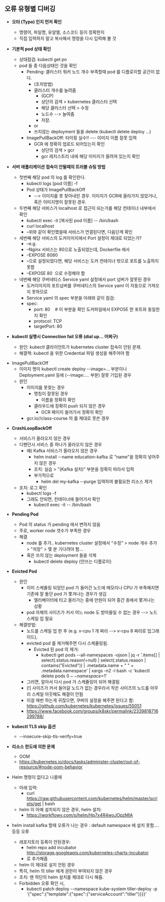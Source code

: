## 오류 유형별  디버깅

* **오타 (Typo) 인지 먼저 확인**

  - 명령어, 파일명, 유알엘, 소스코드 등이 정확한지
  - 직접 입력하지 말고 복사해서 명령을 다시 입력해 볼 것



* **기본적 pod 상태 확인**

  - 상태점검:   kubectl get po  
  - pod 들 중 다음상태인 것을 확인
    - Pending:  클러스터 워커 노드 개수 부족할때 pod 를 디플로이할 공간이 없다.
      - (조치방법)
      - 클러스터 개수를 늘려줌
        - (GCP)
        - 상단의 검색 > kubernetes 클러스터 선택
        - 해당 클러스터 선택 > 수정
        - 노드수 --> 늘여줌
        - 저장.
      - or
      - 쓰지않는 deployment 들을 delete (kubectl delete deploy ...)
    - ImagePullBackOff:   타이핑 실수!!  --- 이미지 이름 잘못 입력
      - GCR 에 정확히 업로드 되어있는지 확인
        - 상단의 검색 > gcr 
        - gcr 레지스트리 내에 해당 이미지가 올려져 있는지 확인



* **서버 애플리케이션 접속이 안될때의 트러블 슈팅 방법**

  - 첫번째 해당 pod 의 log 를 확인한다.
    - kubectl logs [pod 이름] -f
    - Pod 상태가 ImagePullBackOff 
      - --> 이미지를 못 찾아내린 경우. 이미지가 GCR에 올라가지 않았거나, 혹은 이미지명이 잘못된 경우.
  - 두번째 해당 서비스가 localhost 로 접근이 되는가를 해당 컨테이너 내부에서 확인
    - kubectl exec -it [복사된 pod 이름] -- /bin/bash
    - curl localhost
    - –위와 같이 확인했을때 서비스가 연결된다면, 다음단계 확인
  - 세번째 해당 서비스의 도커이미지에서 Port 설정이 제대로 되었는가?
    - –e.g.
    - –Nginx 서비스는 80으로 노출되었는데, Dockerfile 에서
    - –EXPOSE 8080
    - –으로 설정되었다면, 해당 서비스는 도커 컨테이너 밖으로 포트를 노출하지 못함
    - –EXPOSE 80  으로 수정해야 함
  - 네번째 해당 쿠버네티스 Service yaml 설정에서 port 넘버가 잘못된 경우
    - 도커이미지의 포트넘버를 쿠버네티스의 Service yaml 이 자동으로 가져오지 못하므로
    - Service yaml 의 spec 부분을 아래와 같이 점검:
    - spec:
      - port: 80    # 이 부분을 확인 도커파일에서 EXPOSE 한 포트와 동일한지 확인
      - protocol: TCP
      - targetPort: 80



* **kubectl 실행시 Connection fail 오류 (dial up... 어쩌구)**

  - 원인: kubectl 클라이언트가 kubernetes cluster 접속이 안된 문제.
  - 해결책:  kubectl 을 위한 Credential 파일 생성을 해주어야 함

- ImagePullBackOff
  - 이미지 명이 kubectl create deploy --image=... 부분이나 Deployment.yaml 등에 (--image:.... 부분) 잘못 기입된 경우
  - 원인
    - 이미지를 못찾는 경우
      - 명칭이 잘못된 경우
        - 이름을 정확히 확인
      - 클라우드에 정확히 push 되지 않은 경우
        - GCR 페이지 들어가서 정확히 확인
    - gcr.io/<project id>/class-course 의 <project id> 를 제대로 못쓴 경우



* **CrashLoopBackOff**

  - 서비스가 올라오지 않은 경우
  - 디펜던시 서비스 중 하나가 올라오지 않은 경우
    - 예) Kafka 서비스가 올라오지 않은 경우
      - helm install --name education-kafka 로 "name"을 정확히 넣어주지 않은 경우
      - 조치: 실습 > "(Kafka 설치)" 부분을 정확히 따라서 입력
      - 부가적으로 
        - helm del my-kafka --purge 입력하여 불필요한 리소스 제거
  - 조치: 로그 확인
    - kubectl logs <pod name> -f
    - 그래도 안되면, 컨테이너에 들어가서 확인
      - kubectl exec -it <pod name> -- /bin/bash



* **Pending Pod**

  - Pod 의 status 가 pending 에서 변하지 않음
  - 주로, worker node 갯수가 부족한 경우
  - 해결
    - node 를 추가.. kubernetes cluster 설정에서 "수정" > node 개수 추가 > "저장" > 몇 분 기다려야 함... 
    - 혹은 쓰지 않는 deployment 들을 삭제
      - kubectl delete deploy {안쓰는 디플로이}



* **Evicted Pod**

  - 원인
    - 이미 스케쥴링 되었던 pod 가 들어간 노드에 메모리나 CPU 가 부족해지면 기존에 잘 돌던 pod 가 쫓겨나는 경우가 생김
      - 엘리베이터에 타고 올라가는 중에 만원이 되어 중간 층에서 쫓겨나는 상황
    - pod 자체의 사이즈가 커서 어느 node 도 받아들일 수 없는 경우 --> 노드 스케일 업 필요
  - 해결방법:
    - 노드를 스케일 업 한 후 (e.g. v-cpu 1 개 짜리 --> v-cpu 8 짜리로 업그래이드), 
    - evicted pod 를 제거해주면 다시 스케쥴링됨.
      - Evicted 된 pod 의 제거:
        - kubectl get pods --all-namespaces -ojson | jq -r '.items[] | select(.status.reason!=null) | select(.status.reason | contains("Evicted")) | .metadata.name + " " + .metadata.namespace' | xargs -n2 -l bash -c 'kubectl delete pods $0 --namespace=$1'
    - 그러면, 알아서 다시 pod 가 스케쥴링이 되어 해결됨
    - [!] 사이즈가 커서 들어갈 노드가 없는 경우라서 작은 사이즈의 노드를 아무리 스케일 아웃해도 해결이 안됨
    - 이걸 매번 하는게 귀찮으면, 쿠버의 설정을 해주면 된다고 함: https://github.com/kubernetes/kubernetes/issues/55051
    - https://www.facebook.com/groups/k8skr/permalink/2339818716299788/



* **kubectl TLS skip 옵션**

  - --insecure-skip-tls-verify=true



* **리소스 한도에 의한 문제**

  - OOM
  - https://kubernetes.io/docs/tasks/administer-cluster/out-of-resource/#node-oom-behavior

- Helm 명령이 없다고 나올때
  - 아래 입력:
    - curl https://raw.githubusercontent.com/kubernetes/helm/master/scripts/get | bash 
  - helm 이 아예 설치되지 않은 경우, helm 설치:
    - https://workflowy.com/s/helm/Hp7x4R4woJOpzMlA

- helm install kafka 할때 오류가 나는 경우  : default namespace 에 설치 못함.... 등등 오류
  - 레포지토리 등록이 안된경우:
    - helm repo add incubator http://storage.googleapis.com/kubernetes-charts-incubator 
    - 로 추가해줌
  - helm 이 제대로 설치 안된 경우
  - 특히, helm 의 tiller 에게 권한이 부여되지 않은 경우
  - 조치:  맨 하단의 helm 설치를 제대로 다시 해줌.
  - Forbidden 오류 확인 시,
    - kubectl patch deploy --namespace kube-system tiller-deploy -p '{"spec":{"template":{"spec":{"serviceAccount":"tiller"}}}}'
